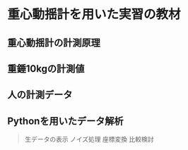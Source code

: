 # 重心動揺計を用いた実習の教材
## 重心動揺計の計測原理
## 重錘10kgの計測値
## 人の計測データ
## Pythonを用いたデータ解析
> 生データの表示
> ノイズ処理
> 座標変換
> 比較検討
